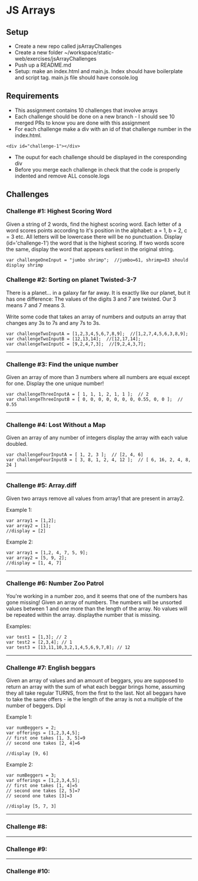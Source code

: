 # JS Arrays

## Setup
* Create a new repo called jsArrayChallenges
* Create a new folder ~/workspace/static-web/exercises/jsArrayChallenges
* Push up a README.md
* Setup:  make an index.html and main.js.  Index should have boilerplate and script tag.  main.js file should have console.log


## Requirements
* This assignment contains 10 challenges that involve arrays
* Each challenge should be done on a new branch - I should see 10 merged PRs to know you are done with this assignment
* For each challenge make a div with an id of that challenge number in the index.html.  
```
<div id="challenge-1"></div>
```
* The ouput for each challenge should be displayed in the coresponding div
* Before you merge each challenge in check that the code is properly indented and remove ALL console.logs

## Challenges

### Challenge #1: Highest Scoring Word
Given a string of 2 words, find the highest scoring word.  Each letter of a word scores points according to it's position in the alphabet: a = 1, b = 2, c = 3 etc. All letters will be lowercase there will be no punctuation.  Display (id='challenge-1') the word that is the highest scoring.  If two words score the same, display the word that appears earliest in the original string.

```
var challengeOneInput = "jumbo shrimp";  //jumbo=61, shrimp=83 should display shrimp
```

### Challenge #2: Sorting on planet Twisted-3-7

There is a planet... in a galaxy far far away. It is exactly like our planet, but it has one difference:  The values of the digits 3 and 7 are twisted. Our 3 means 7 and 7 means 3.

Write some code that takes an array of numbers and outputs an array that changes any 3s to 7s and any 7s to 3s.

```
var challengeTwoInputA = [1,2,3,4,5,6,7,8,9];  //[1,2,7,4,5,6,3,8,9];
var challengeTwoInputB = [12,13,14];  //[12,17,14];
var challengeTwoInputC = [9,2,4,7,3];  //[9,2,4,3,7];
```

<hr/>

### Challenge #3: Find the unique number
Given an array of more than 3 numbers where all numbers are equal except for one. Display the one unique number!
```
var challengeThreeInputA = [ 1, 1, 1, 2, 1, 1 ];  // 2
var challengeThreeInputB = [ 0, 0, 0, 0, 0, 0, 0, 0.55, 0, 0 ];  // 0.55
```

<hr/>

### Challenge #4: Lost Without a Map
Given an array of any number of integers display the array with each value doubled.
```
var challengeFourInputA = [ 1, 2, 3 ];  // [2, 4, 6]
var challengeFourInputB = [ 3, 8, 1, 2, 4, 12 ];  // [ 6, 16, 2, 4, 8, 24 ]
```

<hr/>

### Challenge #5: Array.diff
Given two arrays remove all values from array1 that are present in array2.

Example 1:
```
var array1 = [1,2];
var array2 = [1];
//display = [2]
```

Example 2:
```
var array1 = [1,2, 4, 7, 5, 9];
var array2 = [5, 9, 2];
//display = [1, 4, 7]
```

<hr/>

### Challenge #6: Number Zoo Patrol
You're working in a number zoo, and it seems that one of the numbers has gone missing!  Given an array of numbers. The numbers will be unsorted values between 1 and one more than the length of the array. No values will be repeated within the array. displaythe number that is missing.

Examples:
```
var test1 = [1,3]; // 2
var test2 = [2,3,4]; // 1
var test3 = [13,11,10,3,2,1,4,5,6,9,7,8]; // 12
```

<hr/>

### Challenge #7: English beggars
Given an array of values and an amount of beggars, you are supposed to return an array with the sum of what each beggar brings home, assuming they all take regular TURNS, from the first to the last. Not all beggars have to take the same offers - ie the length of the array is not a multiple of the number of beggers.  Dipl

Example 1:
```
var numBeggers = 2;
var offerings = [1,2,3,4,5];
// first one takes [1, 3, 5]=9
// second one takes [2, 4]=6

//display [9, 6]
```

Example 2:
```
var numBeggers = 3;
var offerings = [1,2,3,4,5];
// first one takes [1, 4]=5
// second one takes [2, 5]=7
// second one takes [3]=3

//display [5, 7, 3]
```

<hr/>

### Challenge #8: 

<hr/>

### Challenge #9: 

<hr/>

### Challenge #10: 





